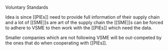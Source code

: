 Voluntary Standards

Idea is since [[PIEs]] need to provide full information of their supply chain and a lot of [[SME]]s are art of the supply chain the [[SME]]s can be forced to adhere to VSME to then work with the [[PIEs]] which need the data.

Smaller companies which are not following VSME will be out-competed by the ones that do when cooperating with [[PIEs]]. 